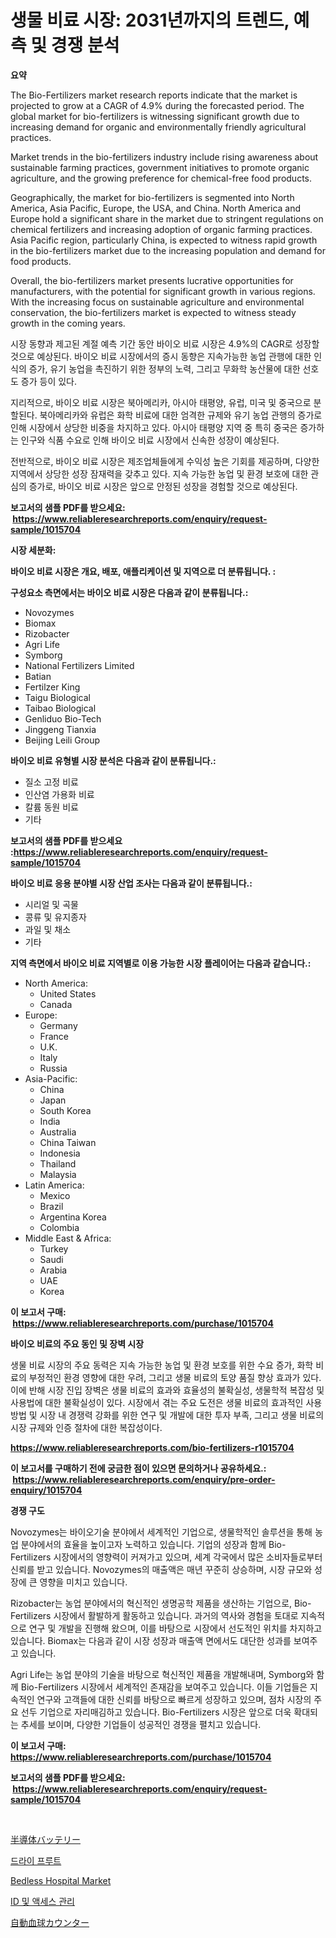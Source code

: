 <p><h1>생물 비료 시장: 2031년까지의 트렌드, 예측 및 경쟁 분석</h1></p><p><strong>요약</strong></p>
<p><p>The Bio-Fertilizers market research reports indicate that the market is projected to grow at a CAGR of 4.9% during the forecasted period. The global market for bio-fertilizers is witnessing significant growth due to increasing demand for organic and environmentally friendly agricultural practices. </p><p>Market trends in the bio-fertilizers industry include rising awareness about sustainable farming practices, government initiatives to promote organic agriculture, and the growing preference for chemical-free food products. </p><p>Geographically, the market for bio-fertilizers is segmented into North America, Asia Pacific, Europe, the USA, and China. North America and Europe hold a significant share in the market due to stringent regulations on chemical fertilizers and increasing adoption of organic farming practices. Asia Pacific region, particularly China, is expected to witness rapid growth in the bio-fertilizers market due to the increasing population and demand for food products.</p><p>Overall, the bio-fertilizers market presents lucrative opportunities for manufacturers, with the potential for significant growth in various regions. With the increasing focus on sustainable agriculture and environmental conservation, the bio-fertilizers market is expected to witness steady growth in the coming years.</p><p>시장 동향과 제고된 계절 예측 기간 동안 바이오 비료 시장은 4.9%의 CAGR로 성장할 것으로 예상된다. 바이오 비료 시장에서의 증시 동향은 지속가능한 농업 관행에 대한 인식의 증가, 유기 농업을 촉진하기 위한 정부의 노력, 그리고 무화학 농산물에 대한 선호도 증가 등이 있다.</p><p>지리적으로, 바이오 비료 시장은 북아메리카, 아시아 태평양, 유럽, 미국 및 중국으로 분할된다. 북아메리카와 유럽은 화학 비료에 대한 엄격한 규제와 유기 농업 관행의 증가로 인해 시장에서 상당한 비중을 차지하고 있다. 아시아 태평양 지역 중 특히 중국은 증가하는 인구와 식품 수요로 인해 바이오 비료 시장에서 신속한 성장이 예상된다.</p><p>전반적으로, 바이오 비료 시장은 제조업체들에게 수익성 높은 기회를 제공하며, 다양한 지역에서 상당한 성장 잠재력을 갖추고 있다. 지속 가능한 농업 및 환경 보호에 대한 관심의 증가로, 바이오 비료 시장은 앞으로 안정된 성장을 경험할 것으로 예상된다.</p></p>
<p><strong>보고서의 샘플 PDF를 받으세요: &nbsp;<a href="https://www.reliableresearchreports.com/enquiry/request-sample/1015704">https://www.reliableresearchreports.com/enquiry/request-sample/1015704</a></strong></p>
<p><strong>시장 세분화:</strong></p>
<p><strong> 바이오 비료 시장은 개요, 배포, 애플리케이션 및 지역으로 더 분류됩니다. :</strong></p>
<p><strong>구성요소 측면에서는 바이오 비료 시장은 다음과 같이 분류됩니다.:</strong></p>
<p><ul><li>Novozymes</li><li>Biomax</li><li>Rizobacter</li><li>Agri Life</li><li>Symborg</li><li>National Fertilizers Limited</li><li>Batian</li><li>Fertilzer King</li><li>Taigu Biological</li><li>Taibao Biological</li><li>Genliduo Bio-Tech</li><li>Jinggeng Tianxia</li><li>Beijing Leili Group</li></ul></p>
<p><strong> 바이오 비료 유형별 시장 분석은 다음과 같이 분류됩니다.:</strong></p>
<p><ul><li>질소 고정 비료</li><li>인산염 가용화 비료</li><li>칼륨 동원 비료</li><li>기타</li></ul></p>
<p><strong>보고서의 샘플 PDF를 받으세요 :<a href="https://www.reliableresearchreports.com/enquiry/request-sample/1015704">https://www.reliableresearchreports.com/enquiry/request-sample/1015704</a></strong></p>
<p><strong> 바이오 비료 응용 분야별 시장 산업 조사는 다음과 같이 분류됩니다.:</strong></p>
<p><ul><li>시리얼 및 곡물</li><li>콩류 및 유지종자</li><li>과일 및 채소</li><li>기타</li></ul></p>
<p><strong>지역 측면에서 바이오 비료 지역별로 이용 가능한 시장 플레이어는 다음과 같습니다.:</strong></p>
<p><ul>
    <li>
        North America:
        <ul>
            <li>United States</li>
            <li>Canada</li>
        </ul>
    </li>
    <li>
        Europe:
        <ul>
            <li>Germany</li>
            <li>France</li>
            <li>U.K.</li>
            <li>Italy</li>
            <li>Russia</li>
        </ul>
    </li>
    <li>
        Asia-Pacific:
        <ul>
            <li>China</li>
            <li>Japan</li>
            <li>South Korea</li>
            <li>India</li>
            <li>Australia</li>
            <li>China Taiwan</li>
            <li>Indonesia</li>
            <li>Thailand</li>
            <li>Malaysia</li>
        </ul>
    </li>
    <li>
        Latin America:
        <ul>
            <li>Mexico</li>
            <li>Brazil</li>
            <li>Argentina Korea</li>
            <li>Colombia</li>
        </ul>
    </li>
    <li>
        Middle East & Africa:
        <ul>
            <li>Turkey</li>
            <li>Saudi</li>
            <li>Arabia</li>
            <li>UAE</li>
            <li>Korea</li>
        </ul>
    </li>
    </ul></p>
<p><strong>이 보고서 구매: &nbsp;<a href="https://www.reliableresearchreports.com/purchase/1015704">https://www.reliableresearchreports.com/purchase/1015704</a></strong></p>
<p><strong>바이오 비료의 주요 동인 및 장벽 시장</strong></p>
<p><p>생물 비료 시장의 주요 동력은 지속 가능한 농업 및 환경 보호를 위한 수요 증가, 화학 비료의 부정적인 환경 영향에 대한 우려, 그리고 생물 비료의 토양 품질 향상 효과가 있다. 이에 반해 시장 진입 장벽은 생물 비료의 효과와 효율성의 불확실성, 생물학적 복잡성 및 사용법에 대한 불확실성이 있다. 시장에서 겪는 주요 도전은 생물 비료의 효과적인 사용 방법 및 시장 내 경쟁력 강화를 위한 연구 및 개발에 대한 투자 부족, 그리고 생물 비료의 시장 규제와 인증 절차에 대한 복잡성이다.</p></p>
<p><strong><a href="https://www.reliableresearchreports.com/bio-fertilizers-r1015704">https://www.reliableresearchreports.com/bio-fertilizers-r1015704</a></strong></p>
<p><strong>이 보고서를 구매하기 전에 궁금한 점이 있으면 문의하거나 공유하세요.: &nbsp;<a href="https://www.reliableresearchreports.com/enquiry/pre-order-enquiry/1015704">https://www.reliableresearchreports.com/enquiry/pre-order-enquiry/1015704</a></strong></p>
<p><strong>경쟁 구도</strong></p>
<p><p>Novozymes는 바이오기술 분야에서 세계적인 기업으로, 생물학적인 솔루션을 통해 농업 분야에서의 효율을 높이고자 노력하고 있습니다. 기업의 성장과 함께 Bio-Fertilizers 시장에서의 영향력이 커져가고 있으며, 세계 각국에서 많은 소비자들로부터 신뢰를 받고 있습니다. Novozymes의 매출액은 매년 꾸준히 상승하며, 시장 규모와 성장에 큰 영향을 미치고 있습니다.</p><p>Rizobacter는 농업 분야에서의 혁신적인 생명공학 제품을 생산하는 기업으로, Bio-Fertilizers 시장에서 활발하게 활동하고 있습니다. 과거의 역사와 경험을 토대로 지속적으로 연구 및 개발을 진행해 왔으며, 이를 바탕으로 시장에서 선도적인 위치를 차지하고 있습니다. Biomax는 다음과 같이 시장 성장과 매출액 면에서도 대단한 성과를 보여주고 있습니다.</p><p>Agri Life는 농업 분야의 기술을 바탕으로 혁신적인 제품을 개발해내며, Symborg와 함께 Bio-Fertilizers 시장에서 세계적인 존재감을 보여주고 있습니다. 이들 기업들은 지속적인 연구와 고객들에 대한 신뢰를 바탕으로 빠르게 성장하고 있으며, 점차 시장의 주요 선두 기업으로 자리매김하고 있습니다. Bio-Fertilizers 시장은 앞으로 더욱 확대되는 추세를 보이며, 다양한 기업들이 성공적인 경쟁을 펼치고 있습니다.</p></p>
<p><strong>이 보고서 구매: &nbsp; <a href="https://www.reliableresearchreports.com/purchase/1015704">https://www.reliableresearchreports.com/purchase/1015704</a></strong></p>
<p><strong>보고서의 샘플 PDF를 받으세요: &nbsp;<a href="https://www.reliableresearchreports.com/enquiry/request-sample/1015704">https://www.reliableresearchreports.com/enquiry/request-sample/1015704</a></strong><strong></strong></p>
<p>&nbsp;</p>
<p><p><a href="https://medium.com/@josephee58/%E5%8D%8A%E5%B0%8E%E4%BD%93%E3%83%90%E3%83%83%E3%83%86%E3%83%AA%E3%83%BC%E5%B8%82%E5%A0%B4-%E7%AB%B6%E4%BA%89%E5%88%86%E6%9E%90-%E5%B8%82%E5%A0%B4%E5%8B%95%E5%90%91-2031%E5%B9%B4%E3%81%BE%E3%81%A7%E3%81%AE%E4%BA%88%E6%B8%AC-a56ffc5913e8">半導体バッテリー</a></p><p><a href="https://medium.com/@everettilkinson56562023/%EA%B1%B4%EC%A1%B0%EA%B3%BC%EC%9D%BC-%EC%8B%9C%EC%9E%A5-%EB%B6%84%EC%84%9D-cagr-%EC%8B%9C%EC%9E%A5-%EC%84%B8%EB%B6%84%ED%99%94-%EB%B0%8F-%EA%B8%80%EB%A1%9C%EB%B2%8C-%EC%82%B0%EC%97%85-%EA%B0%9C%EC%9A%94-eb259a854f3d">드라이 프루트</a></p><p><a href="https://github.com/WillieWoodard/Market-Research-Report-List-4/blob/main/bedless-hospital-market.md">Bedless Hospital Market</a></p><p><a href="https://medium.com/@leatharoan20231/%EC%8B%A0%EC%9B%90-%EB%B0%8F-%EC%95%A1%EC%84%B8%EC%8A%A4-%EA%B4%80%EB%A6%AC-%EC%8B%9C%EC%9E%A5-%EA%B7%9C%EB%AA%A8-%EB%B0%8F-%EC%8B%9C%EC%9E%A5-%EB%8F%99%ED%96%A5-%EC%99%84%EC%A0%84%ED%95%9C-%EC%82%B0%EC%97%85-%EA%B0%9C%EC%9A%94-2024%EB%85%84%EB%B6%80%ED%84%B0-2031%EB%85%84-0affdd68c242">ID 및 액세스 관리</a></p><p><a href="https://medium.com/@isomgleason2023/%E8%87%AA%E5%8B%95%E8%A1%80%E7%90%83%E8%A8%88%E6%95%B0%E5%99%A8%E5%B8%82%E5%A0%B4%E3%83%AC%E3%83%9D%E3%83%BC%E3%83%88%E3%81%AF-%E3%81%93%E3%81%AE%E5%B8%82%E5%A0%B4%E3%81%AE%E6%9C%80%E6%96%B0%E3%81%AE%E3%83%88%E3%83%AC%E3%83%B3%E3%83%89%E3%81%A8%E6%88%90%E9%95%B7%E3%81%AE%E6%A9%9F%E4%BC%9A%E3%82%92%E6%98%8E%E3%82%89%E3%81%8B%E3%81%AB%E3%81%97%E3%81%BE%E3%81%99-123e84c049ea">自動血球カウンター</a></p></p>